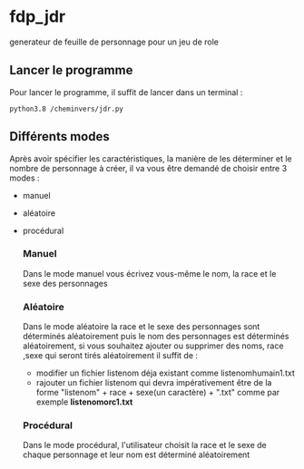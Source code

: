 # fdp_jdr
generateur de feuille de personnage pour un jeu de role

## Lancer le programme

Pour lancer le programme, il suffit de lancer dans un terminal :

```shell
python3.8 /cheminvers/jdr.py
```

## Différents modes

Après avoir spécifier les caractéristiques, la manière de les déterminer et le nombre de personnage à créer, il va vous être demandé de choisir entre 3 modes :

- manuel

- aléatoire

- procédural

  ### Manuel

  Dans le mode manuel vous écrivez vous-même le nom, la race et le sexe des personnages

  ### Aléatoire

  Dans le mode aléatoire la race et le sexe des personnages sont déterminés aléatoirement puis le nom  des personnages est déterminés aléatoirement, si vous souhaitez ajouter ou supprimer des noms, race ,sexe qui seront tirés aléatoirement il suffit  de :

  - modifier un fichier listenom déja existant comme listenomhumain1.txt
  - rajouter un fichier listenom qui devra impérativement être de la forme "listenom" + race + sexe(un caractère) + ".txt" comme par exemple **listenomorc1.txt**
   
   ### Procédural
  
  Dans le mode procédural, l'utilisateur choisit la race et le sexe de chaque personnage et leur nom est déterminé aléatoirement


